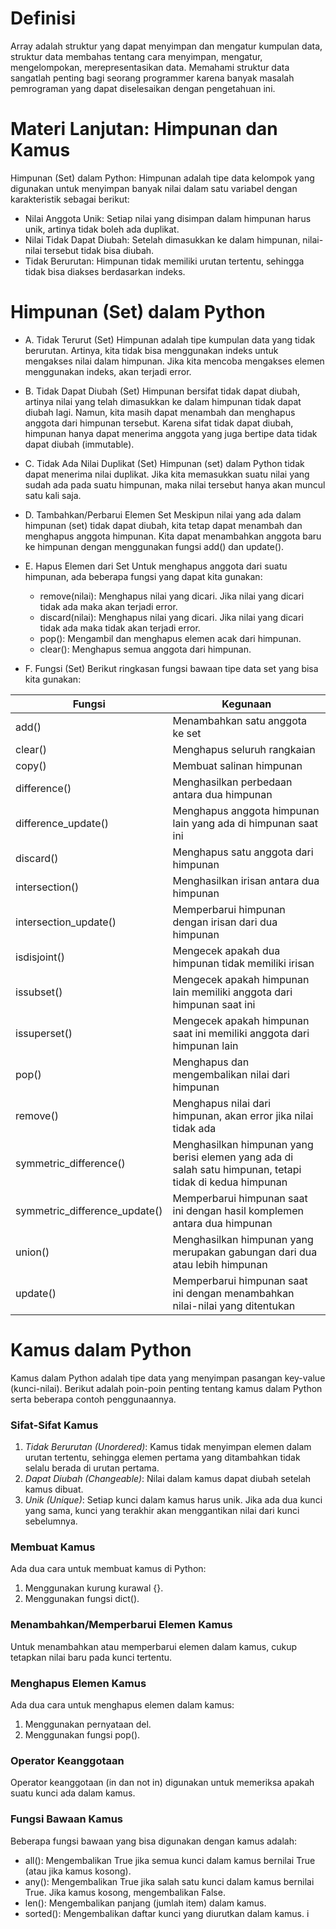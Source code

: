 # Definisi 
Array adalah struktur yang dapat menyimpan dan mengatur kumpulan data, struktur data membahas tentang cara menyimpan, mengatur, mengelompokan, merepresentasikan data. Memahami struktur data sangatlah penting bagi seorang programmer karena banyak masalah pemrograman yang dapat diselesaikan dengan pengetahuan ini.

# Materi Lanjutan: Himpunan dan Kamus
Himpunan (Set) dalam Python: Himpunan adalah tipe data kelompok yang digunakan untuk menyimpan banyak nilai dalam satu variabel dengan karakteristik sebagai berikut:
* Nilai Anggota Unik: Setiap nilai yang disimpan dalam himpunan harus unik, artinya tidak boleh ada duplikat.
* Nilai Tidak Dapat Diubah: Setelah dimasukkan ke dalam himpunan, nilai-nilai tersebut tidak bisa diubah.
* Tidak Berurutan: Himpunan tidak memiliki urutan tertentu, sehingga tidak bisa diakses berdasarkan indeks.

# Himpunan (Set) dalam Python

* A. Tidak Terurut (Set)
Himpunan adalah tipe kumpulan data yang tidak berurutan. Artinya, kita tidak bisa menggunakan indeks untuk mengakses nilai dalam himpunan. Jika kita mencoba mengakses elemen menggunakan indeks, akan terjadi error.

* B. Tidak Dapat Diubah (Set)
Himpunan bersifat tidak dapat diubah, artinya nilai yang telah dimasukkan ke dalam himpunan tidak dapat diubah lagi. Namun, kita masih dapat menambah dan menghapus anggota dari himpunan tersebut. Karena sifat tidak dapat diubah, himpunan hanya dapat menerima anggota yang juga bertipe data tidak dapat diubah (immutable).

* C. Tidak Ada Nilai Duplikat (Set)
Himpunan (set) dalam Python tidak dapat menerima nilai duplikat. Jika kita memasukkan suatu nilai yang sudah ada pada suatu himpunan, maka nilai tersebut hanya akan muncul satu kali saja.

* D. Tambahkan/Perbarui Elemen Set
Meskipun nilai yang ada dalam himpunan (set) tidak dapat diubah, kita tetap dapat menambah dan menghapus anggota himpunan. Kita dapat menambahkan anggota baru ke himpunan dengan menggunakan fungsi add() dan update().

* E. Hapus Elemen dari Set
Untuk menghapus anggota dari suatu himpunan, ada beberapa fungsi yang dapat kita gunakan:
  - remove(nilai): Menghapus nilai yang dicari. Jika nilai yang dicari tidak ada maka akan terjadi error.
  - discard(nilai): Menghapus nilai yang dicari. Jika nilai yang dicari tidak ada maka tidak akan terjadi error.
  - pop(): Mengambil dan menghapus elemen acak dari himpunan.
  - clear(): Menghapus semua anggota dari himpunan.

* F. Fungsi (Set)
Berikut ringkasan fungsi bawaan tipe data set yang bisa kita gunakan:

| Fungsi | Kegunaan |
| --- | --- |
| add() | Menambahkan satu anggota ke set |
| clear() | Menghapus seluruh rangkaian |
| copy() | Membuat salinan himpunan |
| difference() | Menghasilkan perbedaan antara dua himpunan |
| difference_update() | Menghapus anggota himpunan lain yang ada di himpunan saat ini |
| discard() | Menghapus satu anggota dari himpunan |
| intersection() | Menghasilkan irisan antara dua himpunan |
| intersection_update() | Memperbarui himpunan dengan irisan dari dua himpunan |
| isdisjoint() | Mengecek apakah dua himpunan tidak memiliki irisan |
| issubset() | Mengecek apakah himpunan lain memiliki anggota dari himpunan saat ini |
| issuperset() | Mengecek apakah himpunan saat ini memiliki anggota dari himpunan lain |
| pop() | Menghapus dan mengembalikan nilai dari himpunan |
| remove() | Menghapus nilai dari himpunan, akan error jika nilai tidak ada |
| symmetric_difference() | Menghasilkan himpunan yang berisi elemen yang ada di salah satu himpunan, tetapi tidak di kedua himpunan |
| symmetric_difference_update() | Memperbarui himpunan saat ini dengan hasil komplemen antara dua himpunan |
| union() | Menghasilkan himpunan yang merupakan gabungan dari dua atau lebih himpunan |
| update() | Memperbarui himpunan saat ini dengan menambahkan nilai-nilai yang ditentukan |

# Kamus dalam Python

Kamus dalam Python adalah tipe data yang menyimpan pasangan key-value (kunci-nilai). Berikut adalah poin-poin penting tentang kamus dalam Python serta beberapa contoh penggunaannya.

### Sifat-Sifat Kamus
1. *Tidak Berurutan (Unordered)*: Kamus tidak menyimpan elemen dalam urutan tertentu, sehingga elemen pertama yang ditambahkan tidak selalu berada di urutan pertama.
2. *Dapat Diubah (Changeable)*: Nilai dalam kamus dapat diubah setelah kamus dibuat.
3. *Unik (Unique)*: Setiap kunci dalam kamus harus unik. Jika ada dua kunci yang sama, kunci yang terakhir akan menggantikan nilai dari kunci sebelumnya.

### Membuat Kamus
Ada dua cara untuk membuat kamus di Python:
1. Menggunakan kurung kurawal {}.
2. Menggunakan fungsi dict().

### Menambahkan/Memperbarui Elemen Kamus
Untuk menambahkan atau memperbarui elemen dalam kamus, cukup tetapkan nilai baru pada kunci tertentu.

### Menghapus Elemen Kamus
Ada dua cara untuk menghapus elemen dalam kamus:
1. Menggunakan pernyataan del.
2. Menggunakan fungsi pop().

### Operator Keanggotaan
Operator keanggotaan (in dan not in) digunakan untuk memeriksa apakah suatu kunci ada dalam kamus.

### Fungsi Bawaan Kamus
Beberapa fungsi bawaan yang bisa digunakan dengan kamus adalah:
- all(): Mengembalikan True jika semua kunci dalam kamus bernilai True (atau jika kamus kosong).
- any(): Mengembalikan True jika salah satu kunci dalam kamus bernilai True. Jika kamus kosong, mengembalikan False.
- len(): Mengembalikan panjang (jumlah item) dalam kamus.
- sorted(): Mengembalikan daftar kunci yang diurutkan dalam kamus. 
i